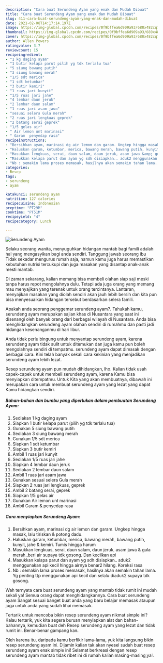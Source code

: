 ```yaml
---
description: "Cara buat Serundeng Ayam yang enak dan Mudah Dibuat"
title: "Cara buat Serundeng Ayam yang enak dan Mudah Dibuat"
slug: 411-cara-buat-serundeng-ayam-yang-enak-dan-mudah-dibuat
date: 2021-02-08T14:17:14.197Z
image: https://img-global.cpcdn.com/recipes/0f9bffea6d909a93/680x482cq70/serundeng-ayam-foto-resep-utama.jpg
thumbnail: https://img-global.cpcdn.com/recipes/0f9bffea6d909a93/680x482cq70/serundeng-ayam-foto-resep-utama.jpg
cover: https://img-global.cpcdn.com/recipes/0f9bffea6d909a93/680x482cq70/serundeng-ayam-foto-resep-utama.jpg
author: Allen Powers
ratingvalue: 3.7
reviewcount: 15
recipeingredient:
- "1 kg daging ayam"
- "1 butir kelapa parut pilih yg tdk terlalu tua"
- "5 siung bawang putih"
- "3 siung bawang merah"
- "1/5 sdt merica"
- "1 sdt ketumbar"
- "3 butir kemiri"
- "1 ruas jari kunyit"
- "1/5 ruas jari jahe"
- "4 lembar daun jeruk"
- "2 lembar daun salam"
- "1 ruas jari asam jawa"
- "sesuai selera Gula merah"
- "2 ruas jari lengkuas geprek"
- "2 batang serai geprek"
- "1/5 gelas air"
- " Air lemon unt marinasi"
- " Garam  penyedap rasa"
recipeinstructions:
- "Bersihkan ayam, marinasi dg air lemon dan garam. Ungkep hingga masak, lalu tiriskan &amp; potong dadu."
- "Haluskan garam, ketumbar, merica, bawang merah, bawang putih, kunyit, jahe &amp; kemiri. Tumis hingga harum"
- "Masukkan lengkuas, serai, daun salam, daun jeruk, asam jawa &amp; gula merah..beri air supaya tdk gosong. Dan kecilkan api"
- "Masukkan kelapa parut dan ayam yg sdh disiapkan.. aduk2 menggunakan api kecil hingga airnya benar2 hilang. Koreksi rasa"
- "Nb : semakin lama proses memasak, hasilnya akan semakin tahan lama. Yg penting ttp menggunakan api kecil dan selalu diaduk2 supaya tdk gosong."
categories:
- Resep
tags:
- serundeng
- ayam

katakunci: serundeng ayam 
nutrition: 127 calories
recipecuisine: Indonesian
preptime: "PT29M"
cooktime: "PT51M"
recipeyield: "4"
recipecategory: Lunch

---
```



![Serundeng Ayam](https://img-global.cpcdn.com/recipes/0f9bffea6d909a93/680x482cq70/serundeng-ayam-foto-resep-utama.jpg)

Selaku seorang wanita, menyuguhkan hidangan mantab bagi famili adalah hal yang mengasyikan bagi anda sendiri. Tanggung jawab seorang ibu Tidak sekadar mengurus rumah saja, namun kamu juga harus memastikan kebutuhan nutrisi tercukupi dan juga masakan yang disantap anak-anak mesti mantab.

Di zaman  sekarang, kalian memang bisa membeli olahan siap saji meski tanpa harus repot mengolahnya dulu. Tetapi ada juga orang yang memang mau menyajikan yang terenak untuk orang tercintanya. Lantaran, menyajikan masakan yang diolah sendiri akan jauh lebih bersih dan kita pun bisa menyesuaikan hidangan tersebut berdasarkan selera famili. 



Apakah anda seorang penggemar serundeng ayam?. Tahukah kamu, serundeng ayam merupakan sajian khas di Nusantara yang saat ini disenangi oleh banyak orang dari berbagai wilayah di Nusantara. Anda bisa menghidangkan serundeng ayam olahan sendiri di rumahmu dan pasti jadi hidangan kesenanganmu di hari libur.

Anda tidak perlu bingung untuk menyantap serundeng ayam, karena serundeng ayam tidak sulit untuk ditemukan dan juga kamu pun boleh mengolahnya sendiri di tempatmu. serundeng ayam dapat dimasak dengan berbagai cara. Kini telah banyak sekali cara kekinian yang menjadikan serundeng ayam lebih lezat.

Resep serundeng ayam pun mudah dihidangkan, lho. Kalian tidak usah capek-capek untuk membeli serundeng ayam, karena Kamu bisa menyiapkan ditempatmu. Untuk Kita yang akan membuatnya, dibawah ini merupakan cara untuk membuat serundeng ayam yang lezat yang dapat Kamu hidangkan sendiri.

<!--inarticleads1-->

##### Bahan-bahan dan bumbu yang diperlukan dalam pembuatan Serundeng Ayam:

1. Sediakan 1 kg daging ayam
1. Siapkan 1 butir kelapa parut (pilih yg tdk terlalu tua)
1. Gunakan 5 siung bawang putih
1. Sediakan 3 siung bawang merah
1. Gunakan 1/5 sdt merica
1. Siapkan 1 sdt ketumbar
1. Siapkan 3 butir kemiri
1. Ambil 1 ruas jari kunyit
1. Sediakan 1/5 ruas jari jahe
1. Siapkan 4 lembar daun jeruk
1. Sediakan 2 lembar daun salam
1. Ambil 1 ruas jari asam jawa
1. Gunakan sesuai selera Gula merah
1. Siapkan 2 ruas jari lengkuas, geprek
1. Ambil 2 batang serai, geprek
1. Siapkan 1/5 gelas air
1. Gunakan  Air lemon unt marinasi
1. Ambil  Garam &amp; penyedap rasa




<!--inarticleads2-->

##### Cara menyiapkan Serundeng Ayam:

1. Bersihkan ayam, marinasi dg air lemon dan garam. Ungkep hingga masak, lalu tiriskan &amp; potong dadu.
1. Haluskan garam, ketumbar, merica, bawang merah, bawang putih, kunyit, jahe &amp; kemiri. Tumis hingga harum
1. Masukkan lengkuas, serai, daun salam, daun jeruk, asam jawa &amp; gula merah..beri air supaya tdk gosong. Dan kecilkan api
1. Masukkan kelapa parut dan ayam yg sdh disiapkan.. aduk2 menggunakan api kecil hingga airnya benar2 hilang. Koreksi rasa
1. Nb : semakin lama proses memasak, hasilnya akan semakin tahan lama. Yg penting ttp menggunakan api kecil dan selalu diaduk2 supaya tdk gosong.




Wah ternyata cara buat serundeng ayam yang mantab tidak rumit ini mudah sekali ya! Semua orang dapat menghidangkannya. Cara buat serundeng ayam Sangat sesuai banget buat anda yang baru belajar memasak ataupun juga untuk anda yang sudah lihai memasak.

Tertarik untuk mencoba bikin resep serundeng ayam nikmat simple ini? Kalau tertarik, yuk kita segera buruan menyiapkan alat dan bahan-bahannya, kemudian buat deh Resep serundeng ayam yang lezat dan tidak rumit ini. Benar-benar gampang kan. 

Oleh karena itu, daripada kamu berfikir lama-lama, yuk kita langsung bikin resep serundeng ayam ini. Dijamin kalian tak akan nyesel sudah buat resep serundeng ayam enak simple ini! Selamat berkreasi dengan resep serundeng ayam mantab tidak ribet ini di rumah kalian masing-masing,ya!.

